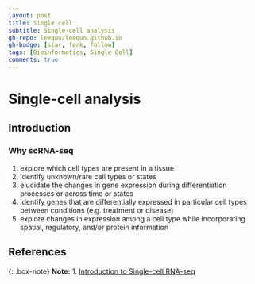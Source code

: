 ```yaml
---
layout: post
title: Single cell
subtitle: Single-cell analysis
gh-repo: leequn/leequn.github.io
gh-badge: [star, fork, follow]
tags: [Bioinformatics, Single Cell]
comments: true
---
```


# Single-cell analysis

## Introduction
### Why scRNA-seq
1. explore which cell types are present in a tissue
2. identify unknown/rare cell types or states
3. elucidate the changes in gene expression during differentiation processes or across time or states
4. identify genes that are differentially expressed in particular cell types between conditions (e.g. treatment or disease)
5. explore changes in expression among a cell type while incorporating spatial, regulatory, and/or protein information


## References

{: .box-note}
**Note:** 1. [Introduction to Single-cell RNA-seq](https://hbctraining.github.io/scRNA-seq/schedule/)
